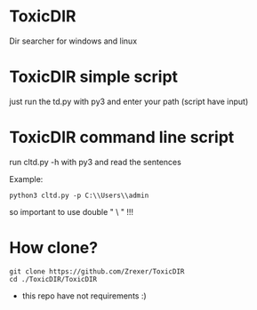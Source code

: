 # ToxicDIR
Dir searcher for windows and linux

# ToxicDIR simple script
just run the td.py with py3 and enter your path (script have input)

# ToxicDIR command line script
run cltd.py -h with py3 and read the sentences

Example: 
```
python3 cltd.py -p C:\\Users\\admin
```

so important to use double " \ " !!!

# How clone?
```
git clone https://github.com/Zrexer/ToxicDIR
cd ./ToxicDIR/ToxicDIR
```

+ this repo have not requirements :)
